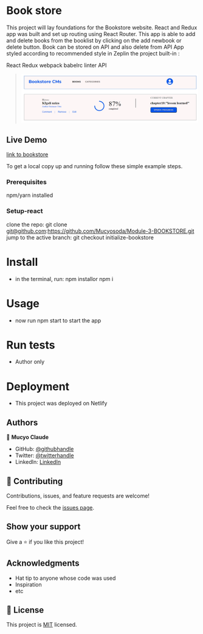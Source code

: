 # Book store

This project will lay foundations for the Bookstore website.
React and Redux app was built and set up routing using React Router.
This app is able to add and delete books from the booklist by clicking on the add newbook or delete button. Book can be stored on API and also delete from API
App styled according to recommended style in Zeplin
the project built-in :

React
Redux
webpack
babelrc
linter
API

> ![screenshoot](./Appscreenshoot.PNG)

## Live Demo

[link to bookstore](https://book-style.netlify.app/)


To get a local copy up and running follow these simple example steps.

### Prerequisites
npm/yarn installed

### Setup-react
clone the repo: git clone git@github.com:https://github.com/Mucyosoda/Module-3-BOOKSTORE.git
jump to the active branch: git checkout initialize-bookstore

# Install
- in the terminal, run: npm installor npm i
# Usage
- now run npm start to start the app
# Run tests
- Author only
# Deployment
- This project was deployed on Netlify 

## Authors

👤 **Mucyo Claude**

- GitHub: [@githubhandle](https://github.com/githubhandle)
- Twitter: [@twitterhandle](https://twitter.com/twitterhandle)
- LinkedIn: [LinkedIn](https://linkedin.com/in/linkedinhandle)

## 🤝 Contributing

Contributions, issues, and feature requests are welcome!

Feel free to check the [issues page](../../issues/).

## Show your support

Give a ⭐️ if you like this project!

## Acknowledgments

- Hat tip to anyone whose code was used
- Inspiration
- etc

## 📝 License

This project is [MIT](./MIT.md) licensed.
